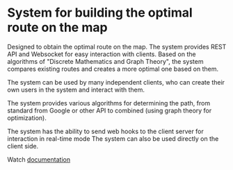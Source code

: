 # System for building the optimal route on the map

Designed to obtain the optimal route on the map. The system provides REST API and Websocket for easy interaction with clients. Based on the algorithms of "Discrete Mathematics and Graph Theory", the system compares existing routes and creates a more optimal one based on them.

The system can be used by many independent clients, who can create their own users in the system and interact with them.

The system provides various algorithms for determining the path, from standard from Google or other API to combined (using graph theory for optimization).

The system has the ability to send web hooks to the client server for interaction in real-time mode
The system can also be used directly on the client side.

Watch [documentation](https://BohdanShmalko.github.io/-system-of-optimization-of-maprouting/)